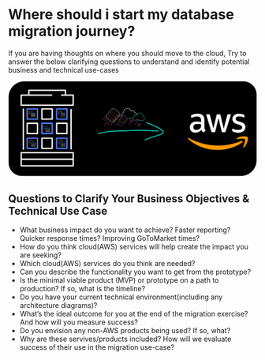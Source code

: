 # Where should i start my database migration journey?

If you are having thoughts on where you should move to the cloud, Try to answer the below clarifying questions to understand and identify potential business and technical use-cases

![Miztiik Automation: Database Migration](../images/miztiik_database_migration.png)

## Questions to Clarify Your Business Objectives & Technical Use Case

- What business impact do you want to achieve? Faster reporting? Quicker response times? Improving GoToMarket times?
- How do you think cloud(AWS) services will help create the impact you are seeking?
- Which cloud(AWS) services do you think are needed?
- Can you describe the functionality you want to get from the prototype?
- Is the minimal viable product (MVP) or prototype on a path to production? If so, what is the timeline?
- Do you have your current technical environment(including any architecture diagrams)?
- What’s the ideal outcome for you at the end of the migration exercise? And how will you measure success?
- Do you envision any non-AWS products being used? If so, what?
- Why are these servives/products included? How will we evaluate success of their use in the migration use-case?
